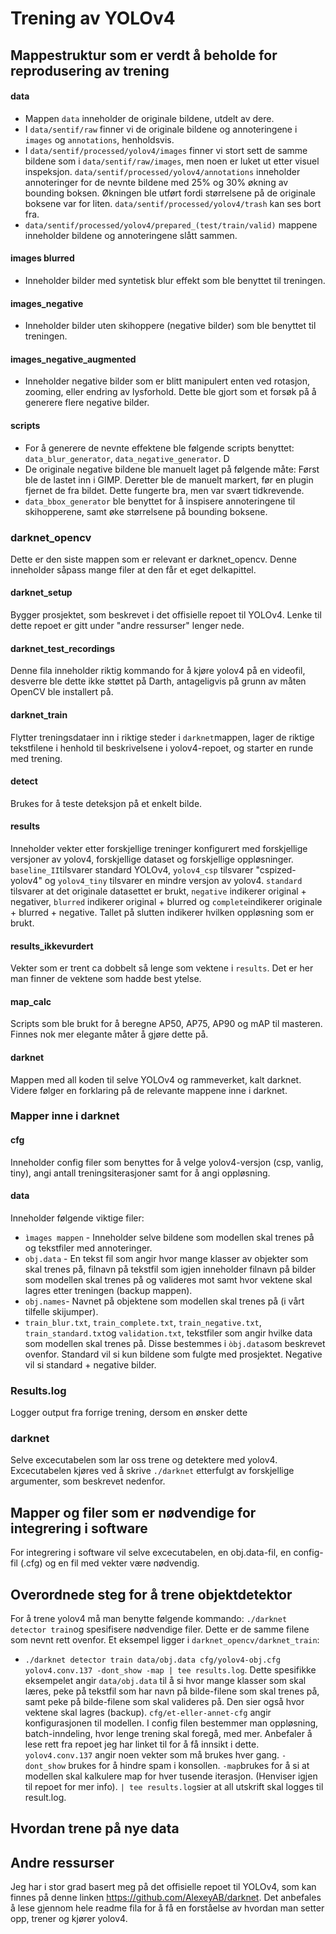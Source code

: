 # Trening av YOLOv4

## Mappestruktur som er verdt å beholde for reprodusering av trening

#### data
* Mappen ```data``` inneholder de originale bildene, utdelt av dere.
* I ```data/sentif/raw``` finner vi de originale bildene og annoteringene i ```images``` og ```annotations```, henholdsvis.
* I ```data/sentif/processed/yolov4/images``` finner vi stort sett de samme bildene som i ```data/sentif/raw/images```, men noen er luket ut etter visuel inspeksjon. ```data/sentif/processed/yolov4/annotations``` inneholder annoteringer for de nevnte bildene med 25% og 30% økning av bounding boksen. Økningen ble utført fordi størrelsene på de originale boksene var for liten. ```data/sentif/processed/yolov4/trash``` kan ses bort fra. 
* ```data/sentif/processed/yolov4/prepared_(test/train/valid)``` mappene inneholder bildene og annoteringene slått sammen.

#### images blurred
* Inneholder bilder med syntetisk blur effekt som ble benyttet til treningen.

#### images_negative
* Inneholder bilder uten skihoppere (negative bilder) som ble benyttet til treningen.

#### images_negative_augmented
* Inneholder negative bilder som er blitt manipulert enten ved rotasjon, zooming, eller endring av lysforhold. Dette ble gjort som et forsøk på å generere flere negative bilder.

#### scripts
* For å generere de nevnte effektene ble følgende scripts benyttet: ```data_blur_generator```, ```data_negative_generator```. D
* De originale negative bildene ble manuelt laget på følgende måte: Først ble de lastet inn i GIMP. Deretter ble de manuelt markert, før en plugin fjernet de fra bildet. Dette fungerte bra, men var svært tidkrevende.
* ```data_bbox_generator``` ble benyttet for å inspisere annoteringene til skihopperene, samt øke størrelsene på bounding boksene.

### darknet_opencv
Dette er den siste mappen som er relevant er darknet_opencv. Denne inneholder såpass mange filer at den får et eget delkapittel. 

#### darknet_setup
Bygger prosjektet, som beskrevet i det offisielle repoet til YOLOv4. Lenke til dette repoet er gitt under "andre ressurser" lenger nede.

#### darknet_test_recordings
Denne fila inneholder riktig kommando for å kjøre yolov4 på en videofil, desverre ble dette ikke støttet på Darth, antageligvis på grunn av måten OpenCV ble installert på.

#### darknet_train 
Flytter treningsdataer inn i riktige steder i ```darknet```mappen, lager de riktige tekstfilene i henhold til beskrivelsene i yolov4-repoet, og starter en runde med trening.

#### detect
Brukes for å teste deteksjon på et enkelt bilde.

#### results
Inneholder vekter etter forskjellige treninger konfigurert med forskjellige versjoner av yolov4, forskjellige dataset og forskjellige oppløsninger. ```baseline_II```tilsvarer standard YOLOv4, ```yolov4_csp``` tilsvarer "cspized-yolov4" og ```yolov4_tiny``` tilsvarer en mindre versjon av yolov4. ```standard``` tilsvarer at det originale datasettet er brukt, ```negative``` indikerer original + negativer, ```blurred``` indikerer original + blurred og ```complete```indikerer originale + blurred + negative. Tallet på slutten indikerer hvilken oppløsning som er brukt.

#### results_ikkevurdert
Vekter som er trent ca dobbelt så lenge som vektene i ```results```. Det er her man finner de vektene som hadde best ytelse.

#### map_calc
Scripts som ble brukt for å beregne AP50, AP75, AP90 og mAP til masteren. Finnes nok mer elegante måter å gjøre dette på.

#### darknet
Mappen med all koden til selve YOLOv4 og rammeverket, kalt darknet. Videre følger en forklaring på de relevante mappene inne i darknet.

### Mapper inne i darknet

#### cfg
Inneholder config filer som benyttes for å velge yolov4-versjon (csp, vanlig, tiny), angi antall treningsiterasjoner samt for å angi oppløsning.

#### data
Inneholder følgende viktige filer:
* ```ìmages mappen``` - Inneholder selve bildene som modellen skal trenes på og tekstfiler med annoteringer. 
* ```obj.data``` - En tekst fil som angir hvor mange klasser av objekter som skal trenes på, filnavn på tekstfil som igjen inneholder filnavn på bilder som modellen skal trenes på og valideres mot samt hvor vektene skal lagres etter treningen (backup mappen).
* ```obj.names```- Navnet på objektene som modellen skal trenes på (i vårt tilfelle skijumper).
* ```train_blur.txt```, ```train_complete.txt```, ```train_negative.txt```, ```train_standard.txt```og ```validation.txt```, tekstfiler som angir hvilke data som modellen skal trenes på. Disse bestemmes i ```òbj.data```som beskrevet ovenfor. Standard vil si kun bildene som fulgte med prosjektet. Negative vil si standard + negative bilder.

### Results.log
Logger output fra forrige trening, dersom en ønsker dette

### darknet
Selve excecutabelen som lar oss trene og detektere med yolov4. Excecutabelen kjøres ved å skrive ```./darknet``` etterfulgt av forskjellige argumenter, som beskrevet nedenfor.

## Mapper og filer som er nødvendige for integrering i software
For integrering i software vil selve excecutabelen, en obj.data-fil, en config-fil (.cfg) og en fil med vekter være nødvendig.

## Overordnede steg for å trene objektdetektor 
For å trene yolov4 må man benytte følgende kommando: ```./darknet detector train```og spesifisere nødvendige filer. Dette er de samme filene som nevnt rett ovenfor. Et eksempel ligger i ```darknet_opencv/darknet_train```:
* ```./darknet detector train data/obj.data cfg/yolov4-obj.cfg yolov4.conv.137 -dont_show -map | tee results.log```.
Dette spesifikke eksempelet angir ```data/obj.data``` til å si hvor mange klasser som skal læres, peke på tekstfil som har navn på bilde-filene som skal trenes på, samt peke på bilde-filene som skal valideres på. Den sier også hvor vektene skal lagres (backup). ```cfg/et-eller-annet-cfg``` angir konfigurasjonen til modellen. I config filen bestemmer man oppløsning, batch-inndeling, hvor lenge trening skal foregå, med mer. Anbefaler å lese rett fra repoet jeg har linket til for å få innsikt i dette. ```yolov4.conv.137``` angir noen vekter som må brukes hver gang. ```-dont_show``` brukes for å hindre spam i konsollen. ```-map```brukes for å si at modellen skal kalkulere map for hver tusende iterasjon. (Henviser igjen til repoet for mer info). ```| tee results.log```sier at all utskrift skal logges til result.log.

## Hvordan trene på nye data

## Andre ressurser
Jeg har i stor grad basert meg på det offisielle repoet til YOLOv4, som kan finnes på denne linken https://github.com/AlexeyAB/darknet. Det anbefales å lese gjennom hele readme fila for å få en forståelse av hvordan man setter opp, trener og kjører yolov4.






